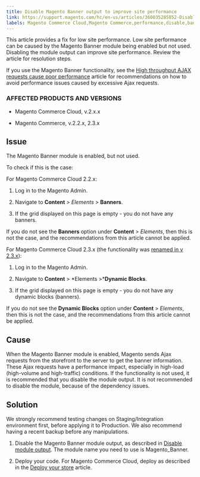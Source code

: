 ```yaml
---
title: Disable Magento Banner output to improve site performance    
link: https://support.magento.com/hc/en-us/articles/360035285852-Disable-Magento-Banner-output-to-improve-site-performance-
labels: Magento Commerce Cloud,Magento Commerce,performance,disable,banner,AJAX requests,2.3.x,2.2.x,2.x.x,how to
---
```


This article provides a fix for low site performance. Low site performance can be caused by the Magento Banner module being enabled but not used. Disabling the module output can improve site performance. Review the article for resolution steps.

If you use the Magento Banner functionality, see the [High throughput AJAX requests cause poor performance](https://support.magento.com/hc/en-us/articles/360039286472-High-throughput-AJAX-requests-cause-poor-performance) article for recommendations on how to avoid performance issues caused by excessive Ajax requests.

### AFFECTED PRODUCTS AND VERSIONS

* Magento Commerce Cloud, v.2.x.x

* Magento Commerce, v.2.2.x, 2.3.x

## Issue

The Magento Banner module is enabled, but not used.

To check if this is the case:

For Magento Commerce Cloud 2.2.x:

1. Log in to the Magento Admin.

1. Navigate to **Content** > *Elements* > **Banners**.

1. If the grid displayed on this page is empty - you do not have any banners.

If you do not see the **Banners** option under **Content** > *Elements*, then this is not the case, and the recommendations from this article cannot be applied.

For Magento Commerce Cloud 2.3.x (the functionality was [renamed in v 2.3.x](https://devdocs.magento.com/guides/v2.3/release-notes/ReleaseNotes2.3.0Commerce.html#banner-now-dynamic-block)):

1. Log in to the Magento Admin.

1. Navigate to **Content** > *Elements >***Dynamic Blocks**.

1. If the grid displayed on this page is empty - you do not have any dynamic blocks (banners).

If you do not see the **Dynamic Blocks** option under **Content** > *Elements*, then this is not the case, and the recommendations from this article cannot be applied.

## Cause

When the Magento Banner module is enabled, Magento sends Ajax requests from the storefront to the server to get the banner information. These Ajax requests have a performance impact, especially in high-load (high-volume and high-traffic) conditions. If the functionality is not used, it is recommended that you disable the module output. It is not recommended to disable the module, because of the dependency issues.

## Solution

We strongly recommend testing changes on Staging/Integration environment first, before applying it to Production. We also recommend having a recent backup before any manipulations.

1. Disable the Magento Banner module output, as described in [Disable module output](https://devdocs.magento.com/guides/v2.3/config-guide/config/disable-module-output.html). The module name you need to use is Magento\_Banner.

1. Deploy your code. For Magento Commerce Cloud, deploy as described in the [Deploy your store](https://devdocs.magento.com/guides/v2.3/cloud/live/stage-prod-live.html) article.



